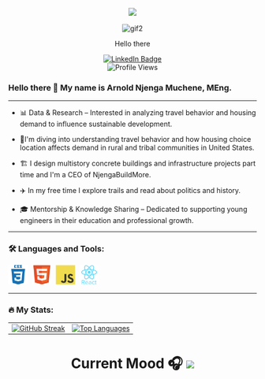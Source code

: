 <!-- The "Hello there" greeting -->
<!-- The "Hello there" greeting -->
<p align="center">
  <img src="https://capsule-render.vercel.app/api?type=waving&height=130&color=gradient&text=Hello%20there%20😁&reversal=false&fontAlignY=34"/>
</p>

<p align="center">
  <img src="https://user-images.githubusercontent.com/118138496/218883727-a8ff45d9-21ef-4543-af69-c775ccd8066a.gif" alt="gif2">
</p>


<p align="center">
Hello there 
</p>

<!-- LinkedIn badge that redirects to my official LinkedIn profile -->
<div id="badges" align="center">
  <a href="https://www.linkedin.com/in/arnoldnjenga/">
    <img src="https://img.shields.io/badge/LinkedIn-blue?logo=linkedin&logoColor=white&style=for-the-badge" alt="LinkedIn Badge"/>
  </a>
</div>

<!-- The profile views button -->
<div id="badges" align="center">
  <img src="https://komarev.com/ghpvc/?username=ArnoldMuchene&style=flat-square&color=blue" alt="Profile Views"/>
</div>

### Hello there 👋 My name is Arnold Njenga Muchene, MEng.
--- 

- 📊 Data & Research – Interested in analyzing travel behavior and housing demand to influence sustainable development.

- 🚀I'm diving into understanding travel behavior and how housing choice location affects demand in rural and tribal communities in United States.

- 🏗️ I design multistory concrete buildings and infrastructure projects part time and I'm a CEO of NjengaBuildMore.

- ✈️ In my free time I explore trails and read about politics and history.

- 🎓 Mentorship & Knowledge Sharing – Dedicated to supporting young engineers in their education and professional growth.

   
---

### 🛠️ Languages and Tools:

<div>
  
  <img src="https://github.com/devicons/devicon/blob/master/icons/css3/css3-plain-wordmark.svg"  title="CSS3" alt="CSS" width="40" height="40"/>&nbsp;
  <img src="https://github.com/devicons/devicon/blob/master/icons/html5/html5-original.svg" title="HTML5" alt="HTML" width="40" height="40"/>&nbsp;
  <img src="https://github.com/devicons/devicon/blob/master/icons/javascript/javascript-original.svg" title="JavaScript" alt="JavaScript" width="40" height="40"/>&nbsp;
  <img src="https://github.com/devicons/devicon/blob/master/icons/react/react-original-wordmark.svg" title="React" alt="React" width="40" height="40"/>&nbsp;


</div>

---

### 🔥 My Stats:
<table>
  <tr>
    <td>
    <!-- GitHub streak stats -->
      <a href="https://git.io/streak-stats">
        <img src="https://streak-stats.demolab.com?user=ArnoldMuchene&theme=dark" alt="GitHub Streak">
      </a>
    </td>
    <td>
    <!-- GitHub top language stats -->
      <a href="https://github.com/anuraghazra/github-readme-stats">
        <img src="https://github-readme-stats.vercel.app/api/top-langs/?username=ArnoldMuchene" alt="Top Languages">
      </a>
    </td>
  </tr>
</table>

<!-- Spotify current listen -->

<h1 align="center">
  Current Mood 🎧
  <a><i style="font-size: 10px" class="bx bx-tada-hover">
                                <img src="https://spotify-github-profile.kittinanx.com/api/view?uid=arnoldnjenga&cover_image=false&theme=default&show_offline=false&background_color=121212&interchange=false&bar_color_cover=true)](https://spotify-github-profile.kittinanx.com/api/view?uid=arnoldnjenga&redirect=true)"></img>
    
  </i></a>
</h1>
